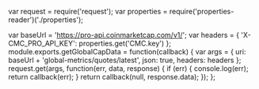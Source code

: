 var request = require('request');
var properties = require('properties-reader')('./properties');

var baseUrl = 'https://pro-api.coinmarketcap.com/v1/';
var headers = {
  'X-CMC_PRO_API_KEY': properties.get('CMC.key')
};
module.exports.getGlobalCapData = function(callback) {
    var args = {
        uri: baseUrl + 'global-metrics/quotes/latest',
        json: true,
        headers: headers
    };
    request.get(args, function(err, data, response) {
        if (err) {
            console.log(err);
            return callback(err);
        }
        return callback(null, response.data);
    });
};
